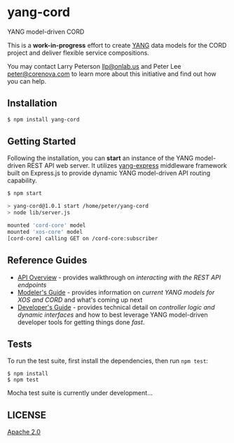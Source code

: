 # yang-cord
YANG model-driven CORD

This is a **work-in-progress** effort to create [YANG](http://tools.ietf.org/html/rfc6020) data models for
the CORD project and deliver flexible service compositions.

You may contact Larry Peterson <llp@onlab.us> and Peter Lee
<peter@corenova.com> to learn more about this initiative and find out how you can help.

## Installation

```bash
$ npm install yang-cord
```

## Getting Started

Following the installation, you can **start** an instance of the YANG model-driven REST API web server. It utilizes [yang-express](http://github.com/corenova/yang-express) middleware framework built on Express.js to provide dynamic YANG model-driven API routing capability.
```bash
$ npm start

> yang-cord@1.0.1 start /home/peter/yang-cord
> node lib/server.js

mounted 'cord-core' model
mounted 'xos-core' model
[cord-core] calling GET on /cord-core:subscriber
```

## Reference Guides

- [API Overview](./doc/api-overview.md) - provides walkthrough on *interacting with the REST API endpoints*
- [Modeler's Guide](./schema/README.md) - provides information on *current YANG models for XOS and CORD* and what's coming up next
- [Developer's Guide](./src/README.md) - provides technical detail on *controller logic and dynamic interfaces* and how to best leverage YANG model-driven developer tools for getting things done *fast*.

## Tests

To run the test suite, first install the dependencies, then run `npm
test`:
```
$ npm install
$ npm test
```
Mocha test suite is currently under development...

## LICENSE
  [Apache 2.0](LICENSE)

